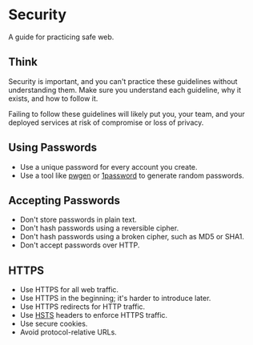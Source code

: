 Security
========

A guide for practicing safe web.

Think
-----

Security is important, and you can't practice these guidelines without
understanding them. Make sure you understand each guideline, why it exists, and
how to follow it.

Failing to follow these guidelines will likely put you, your team, and your
deployed services at risk of compromise or loss of privacy.

Using Passwords
---------------

* Use a unique password for every account you create.
* Use a tool like [pwgen](https://github.com/jbernard/pwgen) or
  [1password](https://agilebits.com/onepassword) to generate random passwords.

Accepting Passwords
-------------------

* Don't store passwords in plain text.
* Don't hash passwords using a reversible cipher.
* Don't hash passwords using a broken cipher, such as MD5 or SHA1.
* Don't accept passwords over HTTP.

HTTPS
-----

* Use HTTPS for all web traffic.
* Use HTTPS in the beginning; it's harder to introduce later.
* Use HTTPS redirects for HTTP traffic.
* Use [HSTS](http://tools.ietf.org/html/rfc6797) headers to enforce HTTPS
  traffic.
* Use secure cookies.
* Avoid protocol-relative URLs.
